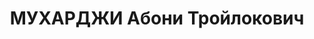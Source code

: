 ---
title: МУХАРДЖИ Абони Тройлокович
description: "Род. в 1891, Индия, г. Джабалпур, индус, обр.: высшее, член ВКП(б).\
  \ Проживал: Москва, Большой Гнездниковский пер., д. 10. Профессор исторического\
  \ факультета МГУ \n  Арестован 02.06.1937. Обв.: шпионаж. Приговор: ВК ВС СССР,\
  \ 28.10.1937 – ВМН. Расстрелян 28.10.1937, г.Москва. \n  Реабилитирован ВК ВС СССР\
  \ май 1956"
---
